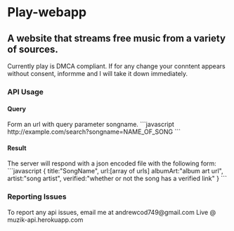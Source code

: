 <h1>Play-webapp</h1>

<h2>A website that streams free music from a variety of sources.</h2>
Currently play is DMCA compliant. If for any change your conntent appears without consent, informme and I will take it down immediately.
<h3>API Usage
</h3>
<h4>Query</h4>
Form an url with query parameter songname.
```javascript
http://example.com/search?songname=NAME_OF_SONG
```
<h4>Result</h4>
The server will respond with a json encoded file with the following form:
```javascript
{
title:"SongName",
url:[array of urls]
albumArt:"album art url",
artist:"song artist",
verified:"whether or not the song has a verified link"
}
```
<h3>Reporting Issues</h3>
To report any api issues, email me at andrewcod749@gmail.com
 Live @ muzik-api.herokuapp.com
